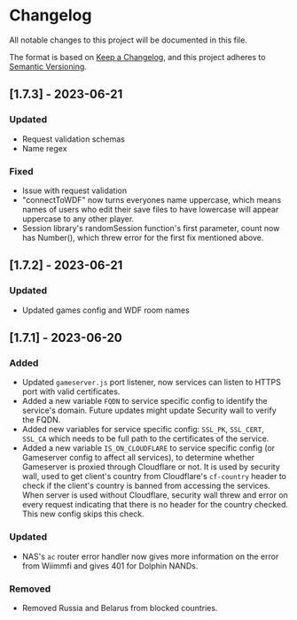 # Changelog

All notable changes to this project will be documented in this file.

The format is based on [Keep a Changelog](https://keepachangelog.com/en/1.0.0/),
and this project adheres to [Semantic Versioning](https://semver.org/spec/v2.0.0.html).

## [1.7.3] - 2023-06-21

### Updated

- Request validation schemas
- Name regex

### Fixed

- Issue with request validation
- "connectToWDF" now turns everyones name uppercase, which means names of users who edit their save files to have lowercase will appear uppercase to any other player.
- Session library's randomSession function's first parameter, count now has Number(), which threw error for the first fix mentioned above.

## [1.7.2] - 2023-06-21

### Updated

- Updated games config and WDF room names

## [1.7.1] - 2023-06-20

### Added

- Updated `gameserver.js` port listener, now services can listen to HTTPS port with valid certificates.
- Added a new variable `FQDN` to service specific config to identify the service's domain. Future updates might update Security wall to verify the FQDN.
- Added new variables for service specific config: `SSL_PK`, `SSL_CERT`, `SSL_CA` which needs to be full path to the certificates of the service.
- Added a new variable `IS_ON_CLOUDFLARE` to service specific config (or Gameserver config to affect all services), to determine whether Gameserver is proxied through Cloudflare or not. It is used by security wall, used to get client's country from Cloudflare's `cf-country` header to check if the client's country is banned from accessing the services. When server is used without Cloudflare, security wall threw and error on every request indicating that there is no header for the country checked. This new config skips this check.

### Updated

- NAS's `ac` router error handler now gives more information on the error from Wiimmfi and gives 401 for Dolphin NANDs.

### Removed

- Removed Russia and Belarus from blocked countries.